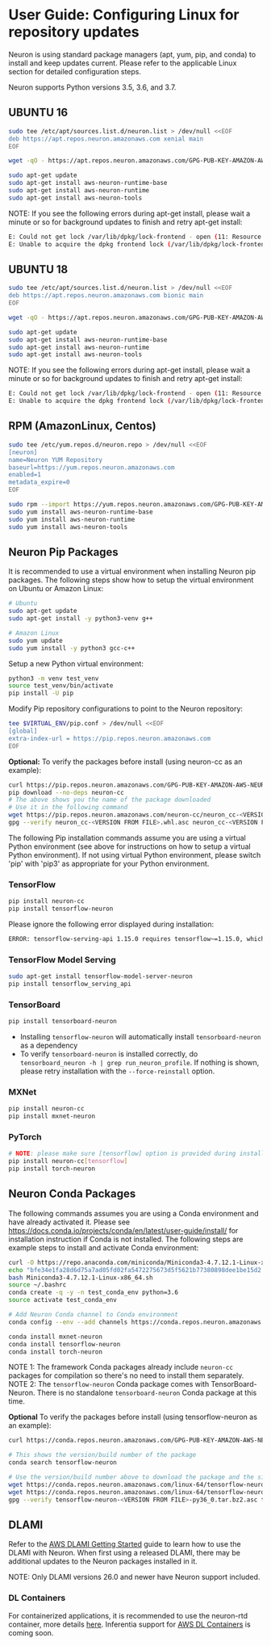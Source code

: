 # User Guide: Configuring Linux for repository updates

Neuron is using standard package managers (apt, yum, pip, and conda) to install and keep updates current. Please refer to the applicable Linux section for detailed configuration steps.

Neuron supports Python versions 3.5, 3.6, and 3.7.

## UBUNTU 16

```bash
sudo tee /etc/apt/sources.list.d/neuron.list > /dev/null <<EOF
deb https://apt.repos.neuron.amazonaws.com xenial main
EOF

wget -qO - https://apt.repos.neuron.amazonaws.com/GPG-PUB-KEY-AMAZON-AWS-NEURON.PUB | sudo apt-key add -

sudo apt-get update
sudo apt-get install aws-neuron-runtime-base
sudo apt-get install aws-neuron-runtime
sudo apt-get install aws-neuron-tools
```

NOTE: If you see the following errors during apt-get install, please wait a minute or so for background updates to finish and retry apt-get install:
```bash
E: Could not get lock /var/lib/dpkg/lock-frontend - open (11: Resource temporarily unavailable)
E: Unable to acquire the dpkg frontend lock (/var/lib/dpkg/lock-frontend), is another process using it?
```

## UBUNTU 18

```bash
sudo tee /etc/apt/sources.list.d/neuron.list > /dev/null <<EOF
deb https://apt.repos.neuron.amazonaws.com bionic main
EOF

wget -qO - https://apt.repos.neuron.amazonaws.com/GPG-PUB-KEY-AMAZON-AWS-NEURON.PUB | sudo apt-key add -

sudo apt-get update
sudo apt-get install aws-neuron-runtime-base
sudo apt-get install aws-neuron-runtime
sudo apt-get install aws-neuron-tools
```

NOTE: If you see the following errors during apt-get install, please wait a minute or so for background updates to finish and retry apt-get install:
```bash
E: Could not get lock /var/lib/dpkg/lock-frontend - open (11: Resource temporarily unavailable)
E: Unable to acquire the dpkg frontend lock (/var/lib/dpkg/lock-frontend), is another process using it?
```

## RPM (AmazonLinux, Centos)

```bash
sudo tee /etc/yum.repos.d/neuron.repo > /dev/null <<EOF
[neuron]
name=Neuron YUM Repository
baseurl=https://yum.repos.neuron.amazonaws.com
enabled=1
metadata_expire=0
EOF

sudo rpm --import https://yum.repos.neuron.amazonaws.com/GPG-PUB-KEY-AMAZON-AWS-NEURON.PUB
sudo yum install aws-neuron-runtime-base
sudo yum install aws-neuron-runtime
sudo yum install aws-neuron-tools
```

## Neuron Pip Packages

It is recommended to use a virtual environment when installing Neuron pip packages. The following steps show how to setup the virtual environment on Ubuntu or Amazon Linux:

```bash
# Ubuntu
sudo apt-get update
sudo apt-get install -y python3-venv g++
```
```bash
# Amazon Linux
sudo yum update
sudo yum install -y python3 gcc-c++
```

Setup a new Python virtual environment:

```bash
python3 -m venv test_venv
source test_venv/bin/activate
pip install -U pip
```

Modify Pip repository configurations to point to the Neuron repository:

```bash
tee $VIRTUAL_ENV/pip.conf > /dev/null <<EOF
[global]
extra-index-url = https://pip.repos.neuron.amazonaws.com
EOF
```

**Optional:** To verify the packages before install (using neuron-cc as an example):

```bash
curl https://pip.repos.neuron.amazonaws.com/GPG-PUB-KEY-AMAZON-AWS-NEURON.PUB | gpg --import
pip download --no-deps neuron-cc
# The above shows you the name of the package downloaded
# Use it in the following command
wget https://pip.repos.neuron.amazonaws.com/neuron-cc/neuron_cc-<VERSION FROM FILE>.whl.asc
gpg --verify neuron_cc-<VERSION FROM FILE>.whl.asc neuron_cc-<VERSION FROM FILE>.whl
```

The following Pip installation commands assume you are using a virtual Python environment (see above for instructions on how to setup a virtual Python environment). If not using virtual Python environment, please switch 'pip' with 'pip3' as appropriate for your Python environment.

### TensorFlow

```bash
pip install neuron-cc
pip install tensorflow-neuron
```

Please ignore the following error displayed during installation:
```bash
ERROR: tensorflow-serving-api 1.15.0 requires tensorflow~=1.15.0, which is not installed.
```

### TensorFlow Model Serving

```bash
sudo apt-get install tensorflow-model-server-neuron
pip install tensorflow_serving_api
```

### TensorBoard

```bash
pip install tensorboard-neuron
```
* Installing `tensorflow-neuron` will automatically install `tensorboard-neuron` as a dependency
* To verify `tensorboard-neuron` is installed correctly, do `tensorboard_neuron -h | grep run_neuron_profile`. If nothing is shown, please retry installation with the `--force-reinstall` option.

### MXNet

```bash
pip install neuron-cc
pip install mxnet-neuron
```

### PyTorch

```bash
# NOTE: please make sure [tensorflow] option is provided during installation of neuron-cc for PyTorch-Neuron compilation; this is not necessary for PyTorch-Neuron inference.
pip install neuron-cc[tensorflow]
pip install torch-neuron
```

## Neuron Conda Packages

The following commands assumes you are using a Conda environment and have already activated it. Please see https://docs.conda.io/projects/conda/en/latest/user-guide/install/ for installation instruction if Conda is not installed. The following steps are example steps to install and activate Conda environment:

```bash
curl -O https://repo.anaconda.com/miniconda/Miniconda3-4.7.12.1-Linux-x86_64.sh
echo "bfe34e1fa28d6d75a7ad05fd02fa5472275673d5f5621b77380898dee1be15d2 Miniconda3-4.7.12.1-Linux-x86_64.sh" | sha256sum --check
bash Miniconda3-4.7.12.1-Linux-x86_64.sh
source ~/.bashrc
conda create -q -y -n test_conda_env python=3.6
source activate test_conda_env
```

```bash
# Add Neuron Conda channel to Conda environment
conda config --env --add channels https://conda.repos.neuron.amazonaws.com

conda install mxnet-neuron
conda install tensorflow-neuron
conda install torch-neuron
```
NOTE 1: The framework Conda packages already include `neuron-cc` packages for compilation so there's no need to install them separately.
NOTE 2: The `tensorflow-neuron` Conda package comes with TensorBoard-Neuron.  There is no standalone `tensorboard-neuron` Conda package at this time.

**Optional** To verify the packages before install (using tensorflow-neuron as an example):

```bash
curl https://conda.repos.neuron.amazonaws.com/GPG-PUB-KEY-AMAZON-AWS-NEURON.PUB | gpg --import

# This shows the version/build number of the package
conda search tensorflow-neuron

# Use the version/build number above to download the package and the signature
wget https://conda.repos.neuron.amazonaws.com/linux-64/tensorflow-neuron-<VERSION FROM FILE>-py36_0.tar.bz2
wget https://conda.repos.neuron.amazonaws.com/linux-64/tensorflow-neuron-<VERSION FROM FILE>-py36_0.tar.bz2.asc
gpg --verify tensorflow-neuron-<VERSION FROM FILE>-py36_0.tar.bz2.asc tensorflow-neuron-<VERSION FROM FILE>-py36_0.tar.bz2
```

## DLAMI
Refer to the [AWS DLAMI Getting Started](https://docs.aws.amazon.com/dlami/latest/devguide/gs.html) guide to learn how to use the DLAMI with Neuron. When first using a released DLAMI, there may be additional updates to the Neuron packages installed in it.

NOTE: Only DLAMI versions 26.0 and newer have Neuron support included.

### DL Containers
For containerized applications, it is recommended to use the neuron-rtd container, more details [here](./neuron-container-tools/README.md).
Inferentia support for [AWS DL Containers](https://docs.aws.amazon.com/dlami/latest/devguide/deep-learning-containers-ec2.html) is coming soon.
